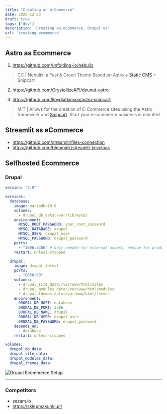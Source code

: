 ```yaml
---
title: "Creating an e-Commerce"
date: 2025-12-23
draft: true
tags: ["dev"]
description: 'Creating an eCommerce. Drupal vs'
url: 'creating-ecommerce'
---
```


## Astro as Ecommerce

1. https://github.com/unfolding-io/nebulix

> CC | Nebulix, a Fast & Green Theme Based on Astro + [Static CMS](https://www.staticcms.org/docs/backends-overview) + Snipcart

2. https://github.com/CrystallizeAPI/dounut-astro

3. https://github.com/lloydjatkinson/astro-snipcart

> MIT | Allows for the creation of E-Commerce sites using the Astro framework and [Snipcart](https://snipcart.com/pricing). Start your e-commerce business in minutes!



## Streamlit as eCommerce

* https://github.com/streamlit/files-connection
* https://github.com/bleumink/streamlit-keycloak

## Selfhosted Ecommerce

### Drupal

```yml
version: "3.8"

services:
  database:
    image: mariadb:10.6
    volumes:
      - drupal_db_data:/var/lib/mysql
    environment:
      MYSQL_ROOT_PASSWORD: your_root_password
      MYSQL_DATABASE: drupal
      MYSQL_USER: drupal_user
      MYSQL_PASSWORD: drupal_password
    ports:
      - "3006:3306" # Only needed for external access, remove for production
    restart: unless-stopped

  drupal:
    image: drupal:latest
    ports:
      - "8050:80"
    volumes:
      - drupal_site_data:/var/www/html/sites
      - drupal_modules_data:/var/www/html/modules
      - drupal_themes_data:/var/www/html/themes
    environment:
      DRUPAL_DB_HOST: database
      DRUPAL_DB_PORT: 3306
      DRUPAL_DB_NAME: drupal
      DRUPAL_DB_USER: drupal_user
      DRUPAL_DB_PASSWORD: drupal_password
    depends_on:
      - database
    restart: unless-stopped

volumes:
  drupal_db_data:
  drupal_site_data:
  drupal_modules_data:
  drupal_themes_data:
```

![Drupal Ecommerce Setup](/blog_img/biz/ecommerce/drupal.png)


---

### Competitors

* zezam.io
* https://sklepmakunki.pl/




<!-- * https://outficik.pl/
* https://outficik.pl/wp-login.php?redirect_to=https%3A%2F%2Foutficik.pl%2Fwp-admin%2F&reauth=1
https://www.instagram.com/outficik.secondhand/ -->

